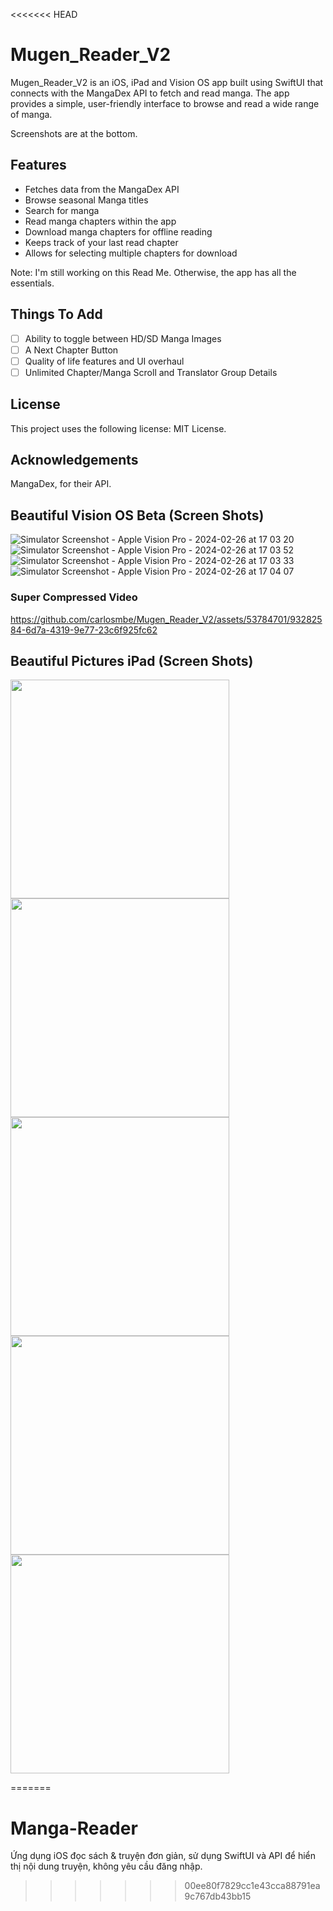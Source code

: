 <<<<<<< HEAD
# Mugen_Reader_V2

Mugen_Reader_V2 is an iOS, iPad and Vision OS app built using SwiftUI that connects with the MangaDex API to fetch and read manga. The app provides a simple, user-friendly interface to browse and read a wide range of manga.

Screenshots are at the bottom.


## Features

- Fetches data from the MangaDex API
- Browse seasonal Manga titles
- Search for manga
- Read manga chapters within the app
- Download manga chapters for offline reading
- Keeps track of your last read chapter
- Allows for selecting multiple chapters for download

Note: I'm still working on this Read Me. Otherwise, the app has all the essentials.

## Things To Add

- [ ] Ability to toggle between HD/SD Manga Images
- [ ] A Next Chapter Button
- [ ] Quality of life features and UI overhaul
- [ ] Unlimited Chapter/Manga Scroll and Translator Group Details

## License

This project uses the following license: MIT License.

## Acknowledgements

MangaDex, for their API. 


## Beautiful Vision OS Beta (Screen Shots)
![Simulator Screenshot - Apple Vision Pro - 2024-02-26 at 17 03 20](https://github.com/carlosmbe/Mugen_Reader_V2/assets/53784701/9f7e01f3-461a-4c24-80b9-4ffa541ed806)
![Simulator Screenshot - Apple Vision Pro - 2024-02-26 at 17 03 52](https://github.com/carlosmbe/Mugen_Reader_V2/assets/53784701/17c13fd6-a9b5-406e-adf3-61407687b95a)
![Simulator Screenshot - Apple Vision Pro - 2024-02-26 at 17 03 33](https://github.com/carlosmbe/Mugen_Reader_V2/assets/53784701/71d6b2a0-8fe9-4519-b3da-8a05f556ebe7)
![Simulator Screenshot - Apple Vision Pro - 2024-02-26 at 17 04 07](https://github.com/carlosmbe/Mugen_Reader_V2/assets/53784701/80513b35-00a6-4c8f-b17e-99122eb4368d)

### Super Compressed Video 

https://github.com/carlosmbe/Mugen_Reader_V2/assets/53784701/93282584-6d7a-4319-9e77-23c6f925fc62


 
## Beautiful Pictures iPad (Screen Shots)

<img src="https://github.com/carlosmbe/Mugen_Reader_V2/assets/53784701/7843bbbf-cb4f-46fc-8cf8-c9fc028e047f" width="350">

<img src="https://github.com/carlosmbe/Mugen_Reader_V2/assets/53784701/4e2dda33-9dd6-4fa3-86dd-aa5d39f61d26" width="350">

<img src="https://github.com/carlosmbe/Mugen_Reader_V2/assets/53784701/20d9ea9a-782c-48c2-ac36-84db3cb0fdaf" width="350">

<img src="https://github.com/carlosmbe/Mugen_Reader_V2/assets/53784701/d5c6802b-7ea5-4cc4-9ff1-56dc02cad47c" width="350">


<img src="https://github.com/carlosmbe/Mugen_Reader_V2/assets/53784701/58909b59-5f5f-4176-aabf-8dcebca1475b" width="350">





=======
# Manga-Reader
Ứng dụng iOS đọc sách &amp; truyện đơn giản, sử dụng SwiftUI và API để hiển thị nội dung truyện, không yêu cầu đăng nhập.
>>>>>>> 00ee80f7829cc1e43cca88791ea9c767db43bb15
